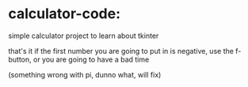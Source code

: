 # calculator-code:
simple calculator project to learn about tkinter


that's it
if the first number you are going to put in is negative, use the f- button, or you are going to have a bad time


(something wrong with pi, dunno what, will fix)
